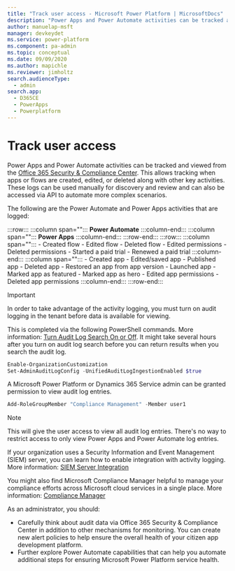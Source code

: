 ```yaml
---
title: "Track user access - Microsoft Power Platform | MicrosoftDocs"
description: "Power Apps and Power Automate activities can be tracked and viewed from the Office 365 Security and Compliance Center. This allows tracking when apps or flows are created, edited, or deleted along with other key activities."
author: manuelap-msft
manager: devkeydet
ms.service: power-platform
ms.component: pa-admin
ms.topic: conceptual
ms.date: 09/09/2020
ms.author: mapichle
ms.reviewer: jimholtz
search.audienceType: 
  - admin
search.app: 
  - D365CE
  - PowerApps
  - Powerplatform
---
```

# Track user access

Power Apps and Power Automate activities can be tracked and viewed from the [Office 365 Security & Compliance Center](https://protection.office.com). This allows tracking when apps or flows are created, edited, or deleted along with other key activities. These logs can be used manually for discovery and review and can also be accessed via API to automate more complex scenarios.  

The following are the Power Automate and Power Apps activities that are logged:

:::row:::
   :::column span="":::
      **Power Automate**
   :::column-end:::
   :::column span="":::
      **Power Apps**
   :::column-end:::
:::row-end:::
:::row:::
    :::column span="":::
        - Created flow
        - Edited flow
        - Deleted flow
        - Edited permissions
        - Deleted permissions
        - Started a paid trial
        - Renewed a paid trial
   :::column-end:::
   :::column span="":::
        - Created app
        - Edited/saved app
        - Published app
        - Deleted app
        - Restored an app from app version
        - Launched app
        - Marked app as featured
        - Marked app as hero
        - Edited app permissions
        - Deleted app permissions
   :::column-end:::
:::row-end:::

> [!IMPORTANT]
> In order to take advantage of the activity logging, you must turn on audit logging in the tenant before data is available for viewing.

This is completed via the following PowerShell commands. More information: [Turn Audit Log Search On or Off](https://docs.microsoft.com/microsoft-365/compliance/turn-audit-log-search-on-or-off). It might take several hours after you turn on audit log search before you can return results when you search the audit log.

```powershell
Enable-OrganizationCustomization
Set-AdminAuditLogConfig -UnifiedAuditLogIngestionEnabled $true
```

A Microsoft Power Platform or Dynamics 365 Service admin can be granted permission to view audit log entries.

```powershell
Add-RoleGroupMember "Compliance Management" -Member user1
```

> [!NOTE]
> This will give the user access to view all audit log entries. There's no way to restrict access to only view Power Apps and Power Automate log entries.

If your organization uses a Security Information and Event Management (SIEM) server, you can learn how to enable integration with activity logging. More information: [SIEM Server Integration](https://docs.microsoft.com/microsoft-365/security/office-365-security/siem-server-integration)

You might also find Microsoft Compliance Manager helpful to manage your compliance efforts across Microsoft cloud services in a single place. More information: [Compliance Manager](https://aka.ms/compliancemanager)

As an administrator, you should:

- Carefully think about audit data via Office 365 Security & Compliance Center in addition to other mechanisms for monitoring. You can create new alert policies to help ensure the overall health of your citizen app development platform.
- Further explore Power Automate capabilities that can help you automate additional steps for ensuring Microsoft Power Platform service health.
